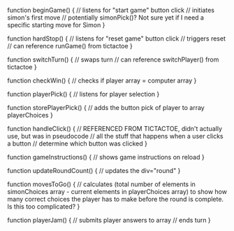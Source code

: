 function beginGame() {
	// listens for "start game" button click
	// initiates simon's first move
	// potentially simonPick()? Not sure yet if I need a specific starting move for Simon
}

function hardStop() {
	// listens for "reset game" button click
	// triggers reset
	// can reference runGame() from tictactoe
}

function switchTurn() {
	// swaps turn
	// can reference switchPlayer() from tictactoe
}

function checkWin() {
	// checks if player array = computer array
}

function playerPick() {
	// listens for player selection
}

function storePlayerPick() {
	// adds the button pick of player to array playerChoices
}

function handleClick() {
	// REFERENCED FROM TICTACTOE, didn't actually use, but was in pseudocode
	// all the stuff that happens when a user clicks a button
	// determine which button was clicked
}

function gameInstructions() {
	// shows game instructions on reload
}

function updateRoundCount() {
	// updates the div="round"
}

function movesToGo() {
	// calculates (total number of elements in simonChoices array - current elements in playerChoices array) to show how many correct choices the player has to make before the round is complete.  Is this too complicated?
}

function playerJam() {
    // submits player answers to array
    // ends turn
}